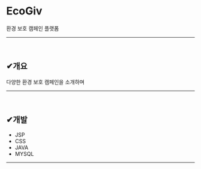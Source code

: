 # EcoGiv
환경 보호 캠페인 플랫폼  
***  
<br/>

## ✔개요
다양한 환경 보호 캠페인을 소개하며 
***  
<br/> 

## ✔개발
- JSP
- CSS
- JAVA
- MYSQL
*** 
<br/> 
